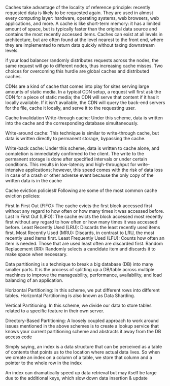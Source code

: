 Caches take advantage of the locality of reference principle: recently requested data is likely to be requested again. They are used in almost every computing layer: hardware, operating systems, web browsers, web applications, and more. A cache is like short-term memory: it has a limited amount of space, but is typically faster than the original data source and contains the most recently accessed items. Caches can exist at all levels in architecture, but are often found at the level nearest to the front end, where they are implemented to return data quickly without taxing downstream levels.

 if your load balancer randomly distributes requests across the nodes, the same request will go to different nodes, thus increasing cache misses. Two choices for overcoming this hurdle are global caches and distributed caches.

 CDNs are a kind of cache that comes into play for sites serving large amounts of static media. In a typical CDN setup, a request will first ask the CDN for a piece of static media; the CDN will serve that content if it has it locally available. If it isn’t available, the CDN will query the back-end servers for the file, cache it locally, and serve it to the requesting user.

 Cache Invalidation
 Write-through cache: Under this scheme, data is written into the cache and the corresponding database simultaneously.

 Write-around cache: This technique is similar to write-through cache, but data is written directly to permanent storage, bypassing the cache.

 Write-back cache: Under this scheme, data is written to cache alone, and completion is immediately confirmed to the client. The write to the permanent storage is done after specified intervals or under certain conditions. This results in low-latency and high-throughput for write-intensive applications; however, this speed comes with the risk of data loss in case of a crash or other adverse event because the only copy of the written data is in the cache

 Cache eviction policies#
Following are some of the most common cache eviction policies:

First In First Out (FIFO): The cache evicts the first block accessed first without any regard to how often or how many times it was accessed before.
Last In First Out (LIFO): The cache evicts the block accessed most recently first without any regard to how often or how many times it was accessed before.
Least Recently Used (LRU): Discards the least recently used items first.
Most Recently Used (MRU): Discards, in contrast to LRU, the most recently used items first.
Least Frequently Used (LFU): Counts how often an item is needed. Those that are used least often are discarded first.
Random Replacement (RR): Randomly selects a candidate item and discards it to make space when necessary.

Data partitioning is a technique to break a big database (DB) into many smaller parts. It is the process of splitting up a DB/table across multiple machines to improve the manageability, performance, availability, and load balancing of an application.

Horizontal Partitioning: In this scheme, we put different rows into different tables.
Horizontal Partitioning is also known as Data Sharding.

Vertical Partitioning: In this scheme, we divide our data to store tables related to a specific feature in their own server.

Directory-Based Partitioning: A loosely coupled approach to work around issues mentioned in the above schemes is to create a lookup service that knows your current partitioning scheme and abstracts it away from the DB access code


Simply saying, an index is a data structure that can be perceived as a table of contents that points us to the location where actual data lives. So when we create an index on a column of a table, we store that column and a pointer to the whole row in the index

An index can dramatically speed up data retrieval but may itself be large due to the additional keys, which slow down data insertion & update
